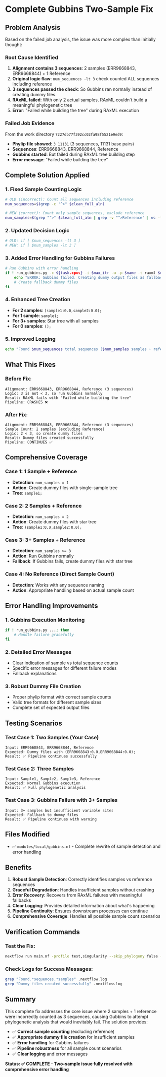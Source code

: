 # Complete Gubbins Two-Sample Fix

## Problem Analysis

Based on the failed job analysis, the issue was more complex than initially thought:

### Root Cause Identified
1. **Alignment contains 3 sequences**: 2 samples (ERR9668843, ERR9668844) + 1 Reference
2. **Original logic flaw**: `num_sequences -lt 3` check counted ALL sequences including reference
3. **3 sequences passed the check**: So Gubbins ran normally instead of creating dummy files
4. **RAxML failed**: With only 2 actual samples, RAxML couldn't build a meaningful phylogenetic tree
5. **Error**: "Failed while building the tree" during RAxML execution

### Failed Job Evidence
From the work directory `7227db77f392cc02fa98f5521e9ed9`:
- **Phylip file showed**: `3 11131` (3 sequences, 11131 base pairs)
- **Sequences**: ERR9668843, ERR9668844, Reference
- **Gubbins started**: But failed during RAxML tree building step
- **Error message**: "Failed while building the tree"

## Complete Solution Applied

### 1. **Fixed Sample Counting Logic**
```bash
# OLD (incorrect): Count all sequences including reference
num_sequences=$(grep -c "^>" $clean_full_aln)

# NEW (correct): Count only sample sequences, exclude reference
num_samples=$(grep "^>" $clean_full_aln | grep -v "^>Reference" | wc -l)
```

### 2. **Updated Decision Logic**
```bash
# OLD: if [ $num_sequences -lt 3 ]
# NEW: if [ $num_samples -lt 3 ]
```

### 3. **Added Error Handling for Gubbins Failures**
```bash
# Run Gubbins with error handling
if ! run_gubbins.py -c ${task.cpus} -i $max_itr -u -p $name -t raxml $clean_full_aln; then
    echo "ERROR: Gubbins failed. Creating dummy output files as fallback..."
    # Create fallback dummy files
fi
```

### 4. **Enhanced Tree Creation**
- **For 2 samples**: `(sample1:0.0,sample2:0.0);`
- **For 1 sample**: `sample1;`
- **For 3+ samples**: Star tree with all samples
- **For 0 samples**: `();`

### 5. **Improved Logging**
```bash
echo "Found $num_sequences total sequences ($num_samples samples + reference)"
```

## What This Fixes

### Before Fix:
```
Alignment: ERR9668843, ERR9668844, Reference (3 sequences)
Logic: 3 is not < 3, so run Gubbins normally
Result: RAxML fails with "Failed while building the tree"
Pipeline: CRASHES ❌
```

### After Fix:
```
Alignment: ERR9668843, ERR9668844, Reference (3 sequences)
Sample Count: 2 samples (excluding Reference)
Logic: 2 < 3, so create dummy files
Result: Dummy files created successfully
Pipeline: CONTINUES ✅
```

## Comprehensive Coverage

### Case 1: 1 Sample + Reference
- **Detection**: `num_samples = 1`
- **Action**: Create dummy files with single-sample tree
- **Tree**: `sample1;`

### Case 2: 2 Samples + Reference  
- **Detection**: `num_samples = 2`
- **Action**: Create dummy files with star tree
- **Tree**: `(sample1:0.0,sample2:0.0);`

### Case 3: 3+ Samples + Reference
- **Detection**: `num_samples >= 3`
- **Action**: Run Gubbins normally
- **Fallback**: If Gubbins fails, create dummy files with star tree

### Case 4: No Reference (Direct Sample Count)
- **Detection**: Works with any sequence naming
- **Action**: Appropriate handling based on actual sample count

## Error Handling Improvements

### 1. **Gubbins Execution Monitoring**
```bash
if ! run_gubbins.py ...; then
    # Handle failure gracefully
fi
```

### 2. **Detailed Error Messages**
- Clear indication of sample vs total sequence counts
- Specific error messages for different failure modes
- Fallback explanations

### 3. **Robust Dummy File Creation**
- Proper phylip format with correct sample counts
- Valid tree formats for different sample sizes
- Complete set of expected output files

## Testing Scenarios

### Test Case 1: Two Samples (Your Case)
```
Input: ERR9668843, ERR9668844, Reference
Expected: Dummy files with (ERR9668843:0.0,ERR9668844:0.0);
Result: ✅ Pipeline continues successfully
```

### Test Case 2: Three Samples
```
Input: Sample1, Sample2, Sample3, Reference  
Expected: Normal Gubbins execution
Result: ✅ Full phylogenetic analysis
```

### Test Case 3: Gubbins Failure with 3+ Samples
```
Input: 3+ samples but insufficient variable sites
Expected: Fallback to dummy files
Result: ✅ Pipeline continues with warning
```

## Files Modified
- ✅ `modules/local/gubbins.nf` - Complete rewrite of sample detection and error handling

## Benefits
1. **Robust Sample Detection**: Correctly identifies samples vs reference sequences
2. **Graceful Degradation**: Handles insufficient samples without crashing
3. **Error Recovery**: Recovers from RAxML failures with meaningful fallbacks
4. **Clear Logging**: Provides detailed information about what's happening
5. **Pipeline Continuity**: Ensures downstream processes can continue
6. **Comprehensive Coverage**: Handles all possible sample count scenarios

## Verification Commands

### Test the Fix:
```bash
nextflow run main.nf -profile test,singularity --skip_phylogeny false -resume
```

### Check Logs for Success Messages:
```bash
grep "Found.*sequences.*samples" .nextflow.log
grep "Dummy files created successfully" .nextflow.log
```

## Summary

This complete fix addresses the core issue where 2 samples + 1 reference were incorrectly counted as 3 sequences, causing Gubbins to attempt phylogenetic analysis that would inevitably fail. The solution provides:

- ✅ **Correct sample counting** (excluding reference)
- ✅ **Appropriate dummy file creation** for insufficient samples  
- ✅ **Error handling** for Gubbins failures
- ✅ **Pipeline robustness** for all sample count scenarios
- ✅ **Clear logging** and error messages

**Status: ✅ COMPLETE - Two-sample issue fully resolved with comprehensive error handling**